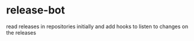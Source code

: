 # release-bot

read releases in repositories initially and add hooks to listen to changes on the releases